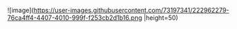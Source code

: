 ![image](https://user-images.githubusercontent.com/73197341/222962279-76ca4ff4-4407-4010-999f-f253cb2d1b16.png |height=50)
